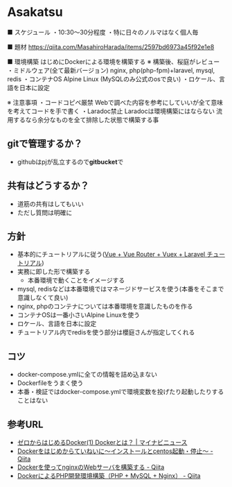 # Asakatsu
■ スケジュール
・10:30〜30分程度
・特に日々のノルマはなく個人毎

■ 題材
https://qiita.com/MasahiroHarada/items/2597bd6973a45f92e1e8

■ 環境構築
はじめにDockerによる環境を構築する
※ 構築後、桜庭がレビュー
・ミドルウェア(全て最新バージョン)
  nginx, php(php-fpm)+laravel, mysql, redis
・コンテナOS
  Alpine Linux
(MySQLのみ公式のosで良い)
・ロケール、言語を日本に設定

※ 注意事項
・コードコピペ厳禁
  Webで調べた内容を参考にしていいが全て意味を考えてコードを手で書く
・Laradoc禁止
  Laradocは環境構築にはならない
  流用するなら余分なものを全て排除した状態で構築する事

## gitで管理するか？
- githubはpjが乱立するので**gitbucket**で

## 共有はどうするか？
- 道筋の共有はしてもいい
- ただし質問は明確に

## 方針
- 基本的にチュートリアルに従う([Vue + Vue Router + Vuex + Laravel チュートリアル](https://qiita.com/MasahiroHarada/items/2597bd6973a45f92e1e8))
- 実務に即した形で構築する
    - 本番環境で動くことをイメージする
- mysql, redisなどは本番環境ではマネージドサービスを使う(本番をそこまで意識しなくて良い)
- nginx, phpのコンテナについては本番環境を意識したものを作る
- コンテナOSは一番小さいAlpine Linuxを使う
- ロケール、言語を日本に設定
- チュートリアル内でredisを使う部分は櫻庭さんが指定してくれる

## コツ
- docker-compose.ymlに全ての情報を詰め込まない
- Dockerfileをうまく使う
- 本番・検証ではdocker-compose.ymlで環境変数を投げたり起動したりすることはない

## 参考URL

- [ゼロからはじめるDocker(1) Dockerとは？ \| マイナビニュース](https://news.mynavi.jp/article/docker-1/)
- [Dockerをはじめからていねいに〜インストールとcentos起動・停止〜 - Qiita](https://qiita.com/umeee/items/cdf30e037a0ee66e8d10)
- [Dockerを使ってnginxのWebサーバを構築する - Qiita](https://qiita.com/umeee/items/a2f06a2196fc4d46e054)
- [DockerによるPHP開発環境構築（PHP + MySQL + Nginx） - Qiita](https://qiita.com/sitmk/items/f911be7ffa4f29293fd5)
